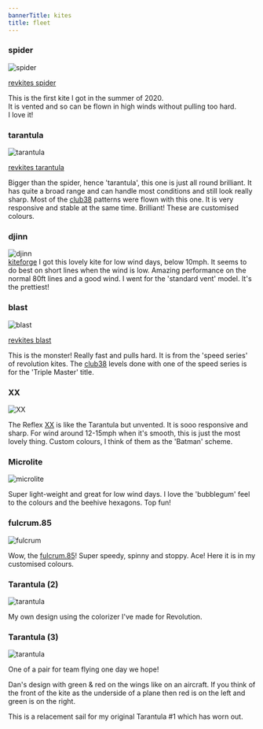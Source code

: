 ```yaml
---
bannerTitle: kites
title: fleet 
---
```


### spider

![spider](/images/kites/fleet/spider.jpg)  

[revkites spider](https://revkites.com/product/revolution-reflex-rx-spider-web/)

This is the first kite I got in the summer of 2020.  
It is vented and so can be flown in high winds without pulling too hard.  
I love it!


### tarantula

![tarantula](/images/kites/fleet/tarantula.jpg)  

[revkites tarantula](https://revkites.com/product/revolution-reflex-xx-tarantula/)

Bigger than the spider, hence 'tarantula', this one is just all round
brilliant. It has quite a broad range and can handle most conditions and still
look really sharp.  Most of the [club38](https://revkites.com/club-38/)
patterns were flown with this one. It is very responsive and stable at the same
time. Brilliant! These are customised colours.


### djinn

![djinn](/images/kites/fleet/djinn.jpg)  
[kiteforge](https://kiteforge.com/product/djinn/)
I got this lovely kite for low wind days, below 10mph. It seems to do best on short lines when the wind is low. Amazing performance on the normal 80ft lines and a good wind. I went for the 'standard vent' model. It's the prettiest!


### blast

![blast](/images/kites/fleet/blast.jpg)

[revkites blast](https://revkites.com/product/revolution-blast-stunt-kite/)

This is the monster! Really fast and pulls hard. It is from the 'speed series'
of revolution kites. The [club38](https://revkites.com/club-38/) levels done
with one of the speed series is for the 'Triple Master' title.


### XX

![XX](/images/kites/fleet/usain-1.png)

The Reflex [XX](https://revkites.com/product/revolution-reflex-xx/) is like the
Tarantula but unvented. It is sooo responsive and sharp. For wind around
12-15mph when it's smooth, this is just the most lovely thing. Custom colours,
I think of them as the 'Batman' scheme.

### Microlite

![microlite](/images/kites/fleet/microlite.jpg)

Super light-weight and great for low wind days. I love the 'bubblegum' feel to
the colours and the beehive hexagons. Top fun!

### fulcrum.85

![fulcrum](/images/kites/fleet/fulcrum85.jpg)

Wow, the [fulcrum.85](https://atelierkites.com/shop/en/fulcrum/51-fulcrum.html)! Super speedy, spinny and stoppy. Ace! Here it is in my customised colours.


### Tarantula (2)

![tarantula](/images/kites/fleet/tarantula2.jpg)

My own design using the colorizer I've made for Revolution.


### Tarantula (3)

![tarantula](/images/kites/fleet/tarantula3.jpg)

One of a pair for team flying one day we hope!

Dan's design with green & red on the wings like on an aircraft. If you think of
the front of the kite as the underside of a plane then red is on the left and
green is on the right.

This is a relacement sail for my original Tarantula #1 which has worn out.
